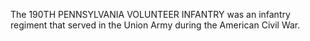 The 190TH PENNSYLVANIA VOLUNTEER INFANTRY was an infantry regiment that served in the Union Army during the American Civil War.
